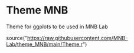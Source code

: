 # Theme MNB
Theme for ggplots to be used in MNB Lab


source("https://raw.githubusercontent.com/MNB-Lab/theme_MNB/main/Theme.r")
